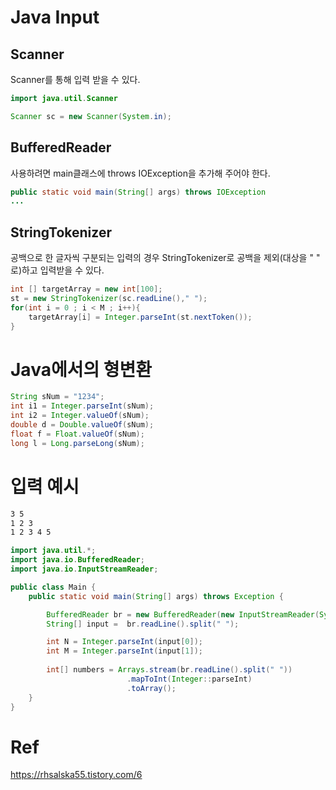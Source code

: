 # Java Input
## Scanner
Scanner를 통해 입력 받을 수 있다.
```java
import java.util.Scanner

Scanner sc = new Scanner(System.in);
```

## BufferedReader
사용하려면 main클래스에 throws IOException을 추가해 주어야 한다.
```java
public static void main(String[] args) throws IOException
...
```

## StringTokenizer

공백으로 한 글자씩 구분되는 입력의 경우 StringTokenizer로 공백을 제외(대상을 " " 로)하고 입력받을 수 있다.

```java
int [] targetArray = new int[100];
st = new StringTokenizer(sc.readLine()," ");
for(int i = 0 ; i < M ; i++){
    targetArray[i] = Integer.parseInt(st.nextToken());
}
```

# Java에서의 형변환

```java
String sNum = "1234";
int i1 = Integer.parseInt(sNum);
int i2 = Integer.valueOf(sNum);
double d = Double.valueOf(sNum);
float f = Float.valueOf(sNum);
long l = Long.parseLong(sNum);
```

# 입력 예시

```bash
3 5
1 2 3
1 2 3 4 5
```

```java
import java.util.*;
import java.io.BufferedReader;
import java.io.InputStreamReader;

public class Main {
    public static void main(String[] args) throws Exception {

        BufferedReader br = new BufferedReader(new InputStreamReader(System.in));
        String[] input =  br.readLine().split(" ");

        int N = Integer.parseInt(input[0]);
        int M = Integer.parseInt(input[1]);
        
        int[] numbers = Arrays.stream(br.readLine().split(" "))
                          .mapToInt(Integer::parseInt)
                          .toArray();
    }
}

```
# Ref
https://rhsalska55.tistory.com/6